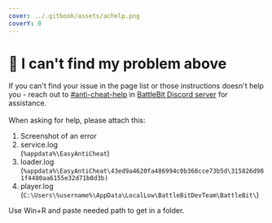 ```yaml
---
cover: ../.gitbook/assets/achelp.png
coverY: 0
---
```


# 🤨 I can't find my problem above

If you can't find your issue in the page list or those instructions doesn't help you - reach out to [#anti-cheat-help](https://discord.com/channels/303681520202285057/1023557300214050968) in [BattleBit Discord server](https://discord.com/battlebit) for assistance.\
\
When asking for help, please attach this:

1. Screenshot of an error
2. service.log\
   (`%appdata%\EasyAntiCheat`)
3. loader.log (`%appdata%\EasyAntiCheat\43ed9a4620fa486994c0b368cce73b5d\315826d981f4480aa6155e32d71b0d3b)`
4. player.log\
   (`C:\Users\%username%\AppData\LocalLow\BattleBitDevTeam\BattleBit\`)

Use Win+R and paste needed path to get in a folder.

